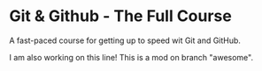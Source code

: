# Git & Github - The Full Course

A fast-paced course for getting up to speed wit Git and GitHub.

I am also working on this line!
This is a mod on branch "awesome".
